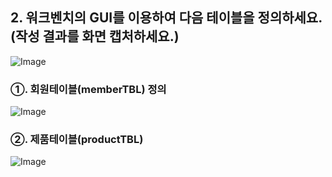 ## 2. 워크벤치의 GUI를 이용하여 다음 테이블을 정의하세요. (작성 결과를 화면 캡처하세요.)
![Image](https://github.com/user-attachments/assets/8c9ab9e2-e0ad-48c4-aea5-6ed383a7d218)  

  ### ①. 회원테이블(memberTBL) 정의
![Image](https://github.com/user-attachments/assets/a899282d-2361-47fb-9677-29e1db3b125f)

  ### ②. 제품테이블(productTBL)  
  ![Image](https://github.com/user-attachments/assets/7758a0a1-ac45-4b24-9508-4a65be71912b)
